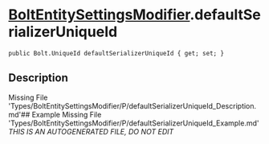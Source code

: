 # [BoltEntitySettingsModifier](Types/BoltEntitySettingsModifier.md).defaultSerializerUniqueId
`public Bolt.UniqueId defaultSerializerUniqueId { get; set; }`
## Description
Missing File 'Types/BoltEntitySettingsModifier/P/defaultSerializerUniqueId_Description.md'## Example
Missing File 'Types/BoltEntitySettingsModifier/P/defaultSerializerUniqueId_Example.md'
*THIS IS AN AUTOGENERATED FILE, DO NOT EDIT*
